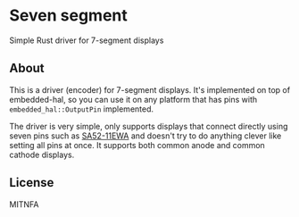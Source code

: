 Seven segment
=============

Simple Rust driver for 7-segment displays

About
-----

This is a driver (encoder) for 7-segment displays. It's implemented on top of embedded-hal, so you can use it on any platform that has pins with `embedded_hal::OutputPin` implemented.

The driver is very simple, only supports displays that connect directly using seven pins such as [SA52-11EWA](http://www.kingbrightusa.com/images/catalog/SPEC/SA52-11EWA.pdf) and doesn't try to do anything clever like setting all pins at once. It supports both common anode and common cathode displays.

License
-------
MITNFA
